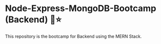 # Node-Express-MongoDB-Bootcamp (Backend) :rocket::star:
This repository is the bootcamp for Backend using the MERN Stack.
